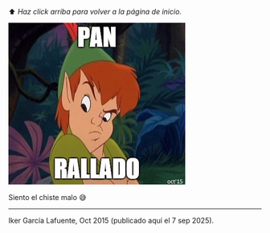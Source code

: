 ⬆️ _Haz click arriba para volver a la página de inicio._

![pan_rallado.jpg](pan_rallado.jpg)

Siento el chiste malo 😅

---
Iker García Lafuente, Oct 2015 (publicado aquí el 7 sep 2025).
